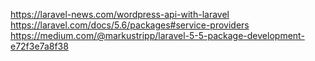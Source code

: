 https://laravel-news.com/wordpress-api-with-laravel
https://laravel.com/docs/5.6/packages#service-providers
https://medium.com/@markustripp/laravel-5-5-package-development-e72f3e7a8f38
